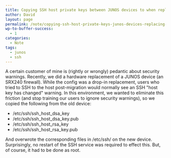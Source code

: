 ```yaml
---
title: Copying SSH host private keys between JUNOS devices to when replacing hardware
author: David
layout: page
permalink: /note/copying-ssh-host-private-keys-junos-devices-replacing-hardware/
wp-to-buffer-success:
  - 1
categories:
  - Note
tags:
  - junos
  - ssh
---
```

A certain customer of mine is (rightly or wrongly) pedantic about security warnings. Recently, we did a hardware replacement of a JUNOS device (an SRX240 firewall). While the config was a drop-in replacement, users who tried to SSH to the host post-migration would normally see an SSH "host key has changed" warning. In this environment, we wanted to eliminate this friction (and stop training our users to ignore security warnings), so we copied the following from the old device:

  * /etc/ssh/ssh\_host\_dsa_key
  * /etc/ssh/ssh\_host\_dsa_key.pub
  * /etc/ssh/ssh\_host\_rsa_key
  * /etc/ssh/ssh\_host\_rsa_key.pub

And overwrote the corresponding files in /etc/ssh/ on the new device. Surprisingly, no restart of the SSH service was required to effect this. But, of course, it had to be done as root.

&nbsp;
